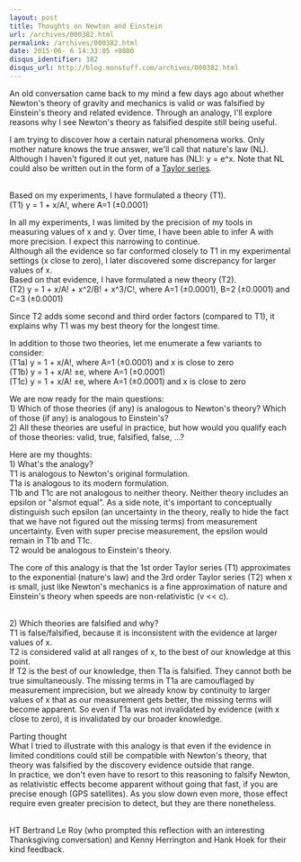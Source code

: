 ```yaml
---
layout: post
title: Thoughts on Newton and Einstein
url: /archives/000382.html
permalink: /archives/000382.html
date: 2015-06- 6 14:33:05 +0800
disqus_identifier: 382
disqus_url: http://blog.monstuff.com/archives/000382.html
---
```


<p>An old conversation came back to my mind a few days ago about whether Newton's theory of gravity and mechanics is valid or was falsified by Einstein's theory and related evidence. Through an analogy, I'll explore reasons why I see Newton's theory as falsified despite still being useful.<br />
</p>
<p>I am trying to discover how a certain natural phenomena works. Only mother nature knows the true answer, we'll call that nature's law (NL). Although I haven't figured it out yet, nature has (NL): y = e^x. Note that NL could also be written out in the form of a <a href="http://en.wikipedia.org/wiki/Exponential_function#Formal_definition">Taylor series</a>. </p>

<p><br />
Based on my experiments, I have formulated a theory (T1).<br />
(T1) y = 1 + x/A!, where A=1 (±0.0001)</p>

<p>In all my experiments, I was limited by the precision of my tools in measuring values of x and y. Over time, I have been able to infer A with more precision. I expect this narrowing to continue.<br />
Although all the evidence so far conformed closely to T1 in my experimental settings (x close to zero), I later discovered some discrepancy for larger values of x.<br />
Based on that evidence, I have formulated a new theory (T2). <br />
(T2) y = 1 + x/A! + x^2/B! + x^3/C!, where A=1 (±0.0001), B=2 (±0.0001) and C=3 (±0.0001)</p>

<p>Since T2 adds some second and third order factors (compared to T1), it explains why T1 was my best theory for the longest time.</p>

<p>In addition to those two theories, let me enumerate a few variants to consider:<br />
(T1a) y = 1 + x/A!, where A=1 (±0.0001) and x is close to zero<br />
(T1b) y = 1 + x/A! ±e, where A=1 (±0.0001) <br />
(T1c) y = 1 + x/A! ±e, where A=1 (±0.0001) and x is close to zero</p>

<p>We are now ready for the main questions:<br />
1) Which of those theories (if any) is analogous to Newton's theory? Which of those (if any) is analogous to Einstein's?<br />
2) All these theories are useful in practice, but how would you qualify each of those theories: valid, true, falsified, false, ...? </p>

<p>Here are my thoughts:<br />
1) What's the analogy? <br />
T1 is analogous to Newton's original formulation. <br />
 T1a is analogous to its modern formulation. <br />
 T1b and T1c are not analogous to neither theory. Neither theory includes an epsilon or "alsmot equal". As a side note, it's important to conceptually distinguish such epsilon (an uncertainty in the theory, really to hide the fact that we have not figured out the missing terms) from measurement uncertainty. Even with super precise measurement, the epsilon would remain in T1b and T1c.<br />
 T2 would be analogous to Einstein's theory.</p>

<p>The core of this analogy is that the 1st order Taylor series (T1) approximates to the exponential (nature's law) and the 3rd order Taylor series (T2) when x is small, just like Newton's mechanics is a fine approximation of nature and Einstein's theory when speeds are non-relativistic (v << c). </p>

<p><br />
2) Which theories are falsified and why?<br />
T1 is false/falsified, because it is inconsistent with the evidence at larger values of x.<br />
T2 is considered valid at all ranges of x, to the best of our knowledge at this point.<br />
If T2 is the best of our knowledge, then T1a is falsified. They cannot both be true simultaneously. The missing terms in T1a are camouflaged by measurement imprecision, but we already know by continuity to larger values of x that as our measurement gets better, the missing terms will become apparent. So even if T1a was not invalidated by evidence (with x close to zero), it is invalidated by our broader knowledge.</p>

<p>Parting thought<br />
What I tried to illustrate with this analogy is that even if the evidence in limited conditions could still be compatible with Newton's theory, that theory was falsified by the discovery evidence outside that range. <br />
In practice, we don't even have to resort to this reasoning to falsify Newton, as relativistic effects become apparent without going that fast, if you are precise enough (GPS satellites). As you slow down even more, those effect require even greater precision to detect, but they are there nonetheless.</p>

<p><br />
HT Bertrand Le Roy (who prompted this reflection with an interesting Thanksgiving conversation) and Kenny Herrington and Hank Hoek for their kind feedback.</p>





